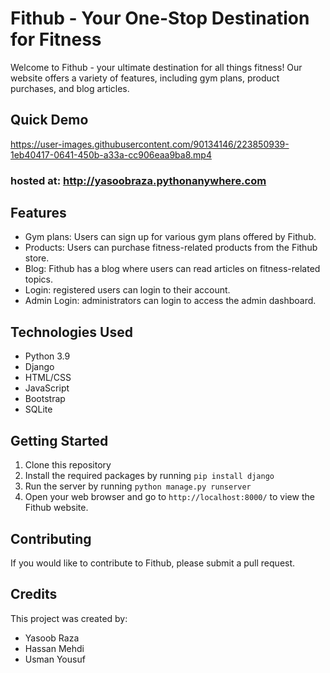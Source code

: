 # Fithub - Your One-Stop Destination for Fitness

Welcome to Fithub - your ultimate destination for all things fitness! Our website offers a variety of features, including gym plans, product purchases, and blog articles.

## Quick Demo

https://user-images.githubusercontent.com/90134146/223850939-1eb40417-0641-450b-a33a-cc906eaa9ba8.mp4

### hosted at: http://yasoobraza.pythonanywhere.com

## Features

* Gym plans: Users can sign up for various gym plans offered by Fithub.
* Products: Users can purchase fitness-related products from the Fithub store.
* Blog: Fithub has a blog where users can read articles on fitness-related topics.
* Login: registered users can login to their account.
* Admin Login: administrators can login to access the admin dashboard.

## Technologies Used

* Python 3.9
* Django
* HTML/CSS
* JavaScript
* Bootstrap
* SQLite

## Getting Started

1. Clone this repository
2. Install the required packages by running `pip install django`
3. Run the server by running `python manage.py runserver`
4. Open your web browser and go to `http://localhost:8000/` to view the Fithub website.

## Contributing

If you would like to contribute to Fithub, please submit a pull request.

## Credits

This project was created by:

- Yasoob Raza
- Hassan Mehdi
- Usman Yousuf
